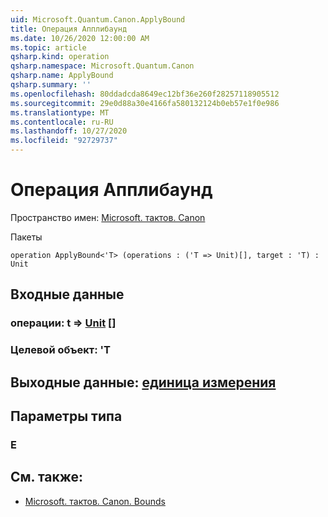 ```yaml
---
uid: Microsoft.Quantum.Canon.ApplyBound
title: Операция Апплибаунд
ms.date: 10/26/2020 12:00:00 AM
ms.topic: article
qsharp.kind: operation
qsharp.namespace: Microsoft.Quantum.Canon
qsharp.name: ApplyBound
qsharp.summary: ''
ms.openlocfilehash: 80ddadcda8649ec12bf36e260f28257118905512
ms.sourcegitcommit: 29e0d88a30e4166fa580132124b0eb57e1f0e986
ms.translationtype: MT
ms.contentlocale: ru-RU
ms.lasthandoff: 10/27/2020
ms.locfileid: "92729737"
---
```

# <a name="applybound-operation"></a>Операция Апплибаунд

Пространство имен: [Microsoft. тактов. Canon](xref:Microsoft.Quantum.Canon)

Пакеты [](https://nuget.org/packages/)




```qsharp
operation ApplyBound<'T> (operations : ('T => Unit)[], target : 'T) : Unit
```


## <a name="input"></a>Входные данные

### <a name="operations--t--unit-"></a>операции: t => [Unit](xref:microsoft.quantum.lang-ref.unit) []




### <a name="target--t"></a>Целевой объект: 'T





## <a name="output--unit"></a>Выходные данные: [единица измерения](xref:microsoft.quantum.lang-ref.unit)



## <a name="type-parameters"></a>Параметры типа

### <a name="t"></a>Е



## <a name="see-also"></a>См. также:

- [Microsoft. тактов. Canon. Bounds](xref:Microsoft.Quantum.Canon.Bound)